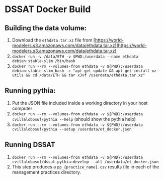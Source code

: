 # DSSAT Docker Build

## Building the data volume:

1. Download the `ethdata.tar.xz` file from [https://world-modelers.s3.amazonaws.com/data/ethdata.tar.xz](https://world-modelers.s3.amazonaws.com/data/ethdata.tar.xz)
2. `docker run -v /data/ETH -v $PWD:/userdata --name ethdata debian:stable-slim /bin/bash`
3. `docker run --rm --volumes-from ethdata -v ${PWD}:/userdata debian:stable-slim bash -c "apt-get update && apt-get install xz-utils && cd /data/ETH && tar xJvf /userdata/ethdata.tar.xz"`

## Running pythia:

1. Put the JSON file included inside a working directory in your host computer
2. `docker run --rm --volumes-from ethdata -v ${PWD}:/userdata cvillalobosuf/pythia --help` (should show the pythia help)
3. `docker run --rm --volumes-from ethdata -v ${PWD}:/userdata cvillalobosuf/pythia --setup /userdata/et_docker.json`

## Running DSSAT

1. `docker run --rm --volumes-from ethdata -v ${PWD}:/userdata cvillalobosuf/dssat-pythia:develop --all /userdata/et_docker.json`
2. This step produces a `pp_{practice_name}.csv` results file in each of the management practices directory.